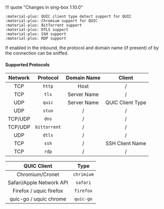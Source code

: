 !!! quote "Changes in sing-box 1.10.0"

    :material-plus: QUIC client type detect support for QUIC  
    :material-plus: Chromium support for QUIC  
    :material-plus: BitTorrent support  
    :material-plus: DTLS support  
    :material-plus: SSH support  
    :material-plus: RDP support

If enabled in the inbound, the protocol and domain name (if present) of by the connection can be sniffed.

#### Supported Protocols

| Network |   Protocol   | Domain Name |      Client      |
|:-------:|:------------:|:-----------:|:----------------:|
|   TCP   |    `http`    |    Host     |        /         |
|   TCP   |    `tls`     | Server Name |        /         |
|   UDP   |    `quic`    | Server Name | QUIC Client Type |
|   UDP   |    `stun`    |      /      |        /         |
| TCP/UDP |    `dns`     |      /      |        /         |
| TCP/UDP | `bittorrent` |      /      |        /         |
|   UDP   |    `dtls`    |      /      |        /         |
|   TCP   |    `ssh`     |      /      | SSH Client Name  |
|   TCP   |    `rdp`     |      /      |        /         |

|       QUIC Client        |    Type    |
|:------------------------:|:----------:|
|     Chromium/Cronet      | `chrimium` |
| Safari/Apple Network API |  `safari`  |
| Firefox / uquic firefox  | `firefox`  |
|  quic-go / uquic chrome  | `quic-go`  |
